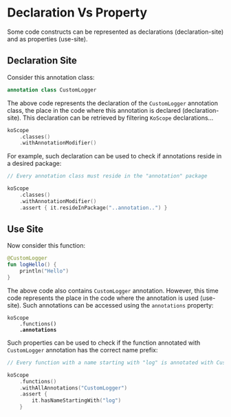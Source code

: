 # Declaration Vs Property

Some code constructs can be represented as declarations (declaration-site) and as properties (use-site).

## Declaration Site

Consider this annotation class:

```kotlin
annotation class CustomLogger
```

The above code represents the declaration of the `CustomLogger` annotation class, the place in the code where this annotation is declared (declaration-site). This declaration can be retrieved by filtering `KoScope` declarations...

```kotlin
koScope
    .classes()
    .withAnnotationModifier()
```

For example, such declaration can be used to check if annotations reside in a desired package:

```kotlin
// Every annotation class must reside in the "annotation" package

koScope
    .classes()
    .withAnnotationModifier()
    .assert { it.resideInPackage("..annotation..") }
```

## Use Site

Now consider this function:

```kotlin
@CustomLogger
fun logHello() {
    println("Hello")
}
```

The above code also contains `CustomLogger` annotation. However, this time code represents the place in the code where the annotation is used (use-site). Such annotations can be accessed using the `annotations` property:

<pre class="language-kotlin"><code class="lang-kotlin">koScope
    .functions()
<strong>    .annotations
</strong></code></pre>

Such properties can be used to check if the function annotated with `CustomLogger` annotation has the correct name prefix:

```kotlin
// Every function with a name starting with "log" is annotated with CustomLogger

koScope
    .functions()
    .withAllAnnotations("CustomLogger")
    .assert {
        it.hasNameStartingWith("log")
    }
```
